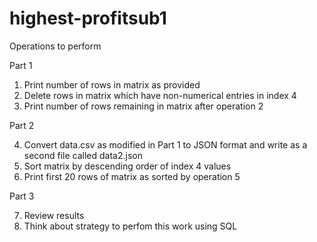 # highest-profitsub1

Operations to perform

Part 1

1. Print number of rows in matrix as provided
2. Delete rows in matrix which have non-numerical entries in index 4
3. Print number of rows remaining in matrix after operation 2 

Part 2

4. Convert data.csv as modified in Part 1 to JSON format and write as a second file called data2.json
5. Sort matrix by descending order of index 4 values
6. Print first 20 rows of matrix as sorted by operation 5

Part 3

7. Review results
8. Think about strategy to perfom this work using SQL 
